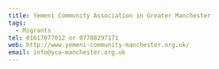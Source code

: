 ```yaml
---
title: Yemeni Community Association in Greater Manchester
tags:
  - Migrants
tel: 01617077012 or 07788297171
web: http://www.yemeni-community-manchester.org.uk/
email: info@yca-manchester.org.uk
---
```

